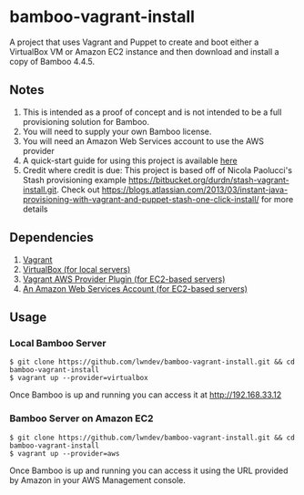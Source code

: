 bamboo-vagrant-install
===================

A project that uses Vagrant and Puppet to create and boot either a VirtualBox VM or Amazon EC2 instance and then download and install a copy of Bamboo 4.4.5.  

## Notes

1. This is intended as a proof of concept and is not intended to be a full provisioning solution for Bamboo.
2. You will need to supply your own Bamboo license.
3. You will need an Amazon Web Services account to use the AWS provider
4. A quick-start guide for using this project is available [here](http://www.lwndev.com/posts/2013/4/21/tutorial-using-the-vagrant-aws-provider-plugin-to-create-a-bamboo-ci-server-in-the-cloud)
5. Credit where credit is due: This project is based off of Nicola Paolucci's Stash provisioning example https://bitbucket.org/durdn/stash-vagrant-install.git. Check out https://blogs.atlassian.com/2013/03/instant-java-provisioning-with-vagrant-and-puppet-stash-one-click-install/ for more details

## Dependencies

1. [Vagrant](http://downloads.vagrantup.com/)
2. [VirtualBox (for local servers)](https://www.virtualbox.org/wiki/Downloads)
3. [Vagrant AWS Provider Plugin (for EC2-based servers)](https://github.com/mitchellh/vagrant-aws)
4. [An Amazon Web Services Account (for EC2-based servers)](http://aws.amazon.com)

## Usage

### Local Bamboo Server

	$ git clone https://github.com/lwndev/bamboo-vagrant-install.git && cd bamboo-vagrant-install
	$ vagrant up --provider=virtualbox

Once Bamboo is up and running you can access it at http://192.168.33.12

### Bamboo Server on Amazon EC2

	$ git clone https://github.com/lwndev/bamboo-vagrant-install.git && cd bamboo-vagrant-install
	$ vagrant up --provider=aws

Once Bamboo is up and running you can access it using the URL provided by Amazon in your AWS Management console.
